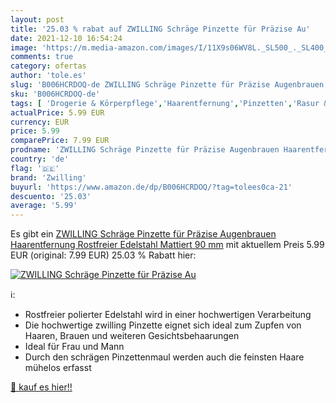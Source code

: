 ```yaml
---
layout: post
title: '25.03 % rabat auf ZWILLING Schräge Pinzette für Präzise Au'
date: 2021-12-10 16:54:24
image: 'https://m.media-amazon.com/images/I/11X9s06WV8L._SL500_._SL400_.jpg'
comments: true
category: ofertas
author: 'tole.es'
slug: 'B006HCRDOQ-de ZWILLING Schräge Pinzette für Präzise Augenbrauen...'
sku: 'B006HCRDOQ-de'
tags: [ 'Drogerie & Körperpflege','Haarentfernung','Pinzetten','Rasur & Enthaarung','zwilling', ]
actualPrice: 5.99 EUR
currency: EUR
price: 5.99
comparePrice: 7.99 EUR
prodname: 'ZWILLING Schräge Pinzette für Präzise Augenbrauen Haarentfernung  Rostfreier Edelstahl Mattiert  90 mm'
country: 'de'
flag: '🇩🇪'
brand: 'Zwilling'
buyurl: 'https://www.amazon.de/dp/B006HCRDOQ/?tag=tolees0ca-21'
descuento: '25.03'
average: '5.99'
---
```


Es gibt ein [ZWILLING Schräge Pinzette für Präzise Augenbrauen Haarentfernung  Rostfreier Edelstahl Mattiert  90 mm](https://www.amazon.de/dp/B006HCRDOQ/?tag=tolees0ca-21) mit aktuellem Preis 5.99 EUR (original: 7.99 EUR) 25.03 % Rabatt hier:

[![ZWILLING Schräge Pinzette für Präzise Au](https://m.media-amazon.com/images/I/11X9s06WV8L._SL500_._SL400_.jpg)](https://www.amazon.de/dp/B006HCRDOQ/?tag=tolees0ca-21)

ℹ️:

- Rostfreier polierter Edelstahl wird in einer hochwertigen Verarbeitung
- Die hochwertige zwilling Pinzette eignet sich ideal zum Zupfen von Haaren, Brauen und weiteren Gesichtsbehaarungen
- Ideal für Frau und Mann
- Durch den schrägen Pinzettenmaul werden auch die feinsten Haare mühelos erfasst

[🛒 kauf es hier!!](https://www.amazon.de/dp/B006HCRDOQ/?tag=tolees0ca-21)
